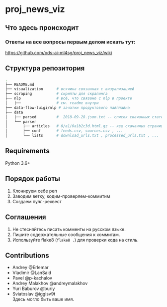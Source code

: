 # proj_news_viz  

## Что здесь происходит
### Ответы на все вопросы первым делом искать тут:  
https://github.com/ods-ai-ml4sg/proj_news_viz/wiki

## Структура репозитория  

```bash
.
├── README.md
├── visualization      # всячина связанная с визуализацией
├── scraping           # скрипты для скрапинга
├── nlp                # всё, что связано с nlp в проекте
│   ├──                # см. readme внутри
├── data-flow-luigi/nlp # зачатки продуктового пайплайна
├── data
│   ├── parsed         #  2018-09-28.json.txt -- список скачанных статей в json
│   └── parser
│       ├── articles   # 0/a1/0a1b2c3d.html.gz -- кеш скачанных страниц
│       ├── conf       # feeds.csv, sources.csv , ...
│       └── lists      # download_urls.txt , processed_urls.txt , ...
```



## Requirements

Python 3.6+

## Порядок работы

1. Клонируем себе реп
2. Заводим ветку, кодим-проверяем-коммитим
3. Создаем пулл-реквест

## Соглашения

1. Не стесняйтесь писать комменты на русском языке.
2. Пишите содержательные сообщения к коммитам.
3. Используйте flake8 (`flake8 .`) для проверки кода на стиль.


## Contributions

- Andrey @Erlemar
- Vladimir @LanSaid
- Pavel @p-kachalov
- Andrey Malakhov @andreymalakhov
- Yuri Baburov @buriy
- Sviatoslav @iggisv9t  
Здесь могло быть ваше имя.
